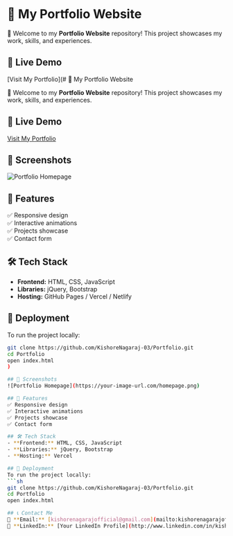 # 🌟 My Portfolio Website

🚀 Welcome to my **Portfolio Website** repository! This project showcases my work, skills, and experiences.

## 🔗 Live Demo
[Visit My Portfolio](# 🌟 My Portfolio Website

🚀 Welcome to my **Portfolio Website** repository! This project showcases my work, skills, and experiences.

## 🔗 Live Demo
[Visit My Portfolio](https://kishoreportfolio-bay.vercel.app/)

## 📸 Screenshots
![Portfolio Homepage](https://your-image-url.com/homepage.png)

## 📌 Features
✅ Responsive design  
✅ Interactive animations  
✅ Projects showcase  
✅ Contact form  

## 🛠️ Tech Stack
- **Frontend:** HTML, CSS, JavaScript  
- **Libraries:** jQuery, Bootstrap  
- **Hosting:** GitHub Pages / Vercel / Netlify  

## 🚀 Deployment
To run the project locally:
```sh
git clone https://github.com/KishoreNagaraj-03/Portfolio.git
cd Portfolio
open index.html
)

## 📸 Screenshots
![Portfolio Homepage](https://your-image-url.com/homepage.png)

## 📌 Features
✅ Responsive design  
✅ Interactive animations  
✅ Projects showcase  
✅ Contact form  

## 🛠️ Tech Stack
- **Frontend:** HTML, CSS, JavaScript  
- **Libraries:** jQuery, Bootstrap  
- **Hosting:** Vercel  

## 🚀 Deployment
To run the project locally:
```sh
git clone https://github.com/KishoreNagaraj-03/Portfolio.git
cd Portfolio
open index.html

## 📞 Contact Me  
📧 **Email:** [kishorenagarajofficial@gmail.com](mailto:kishorenagarajofficial@gmail.com)  
🔗 **LinkedIn:** [Your LinkedIn Profile](http://www.linkedin.com/in/kishorenagaraj)  

